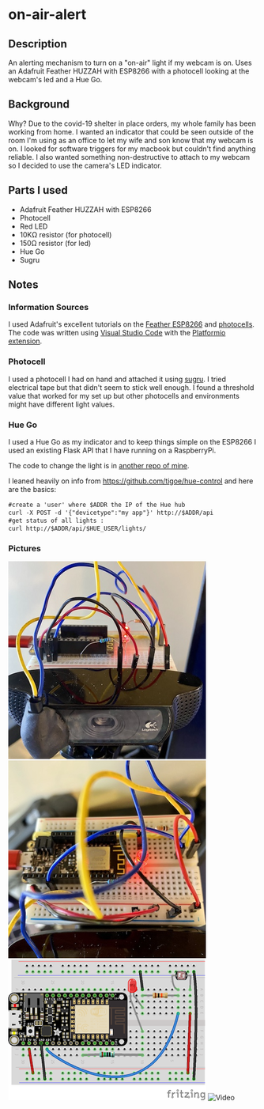 # on-air-alert

## Description

An alerting mechanism to turn on a "on-air" light if my webcam is on. Uses an Adafruit Feather HUZZAH with ESP8266 with a photocell looking at the webcam's led and a Hue Go.

## Background

Why? Due to the covid-19 shelter in place orders, my whole family has been working from home. I wanted an indicator that could be seen outside of the room I'm using as an office to let my wife and son know that my webcam is on. I looked for software triggers for my macbook but couldn't find anything reliable. I also wanted something non-destructive to attach to my webcam so I decided to use the camera's LED indicator.

## Parts I used

- Adafruit Feather HUZZAH with ESP8266
- Photocell
- Red LED
- 10KΩ resistor (for photocell)
- 150Ω resistor (for led)
- Hue Go
- Sugru

## Notes

### Information Sources

I used Adafruit's excellent tutorials on the [Feather ESP8266](https://learn.adafruit.com/adafruit-feather-huzzah-esp8266) and [photocells](https://learn.adafruit.com/photocells/overview). The code was written using [Visual Studio Code](https://code.visualstudio.com/) with the [Platformio extension](https://platformio.org/install/integration).

### Photocell

I used a photocell I had on hand and attached it using [sugru](https://sugru.com/). I tried electrical tape but that didn't seem to stick well enough. I found a threshold value that worked for my set up but other photocells and environments might have different light values.

### Hue Go

I used a Hue Go as my indicator and to keep things simple on the ESP8266 I used an existing Flask API that I have running on a RaspberryPi.

The code to change the light is in [another repo of mine](https://github.com/brianmwhite/piapi/blob/1d83c63a8e57da92927ccd4d4529d59e9ca5349e/app.py#L38).

I leaned heavily on info from <https://github.com/tigoe/hue-control> and here are the basics:

    #create a 'user' where $ADDR the IP of the Hue hub
    curl -X POST -d '{"devicetype":"my app"}' http://$ADDR/api
    #get status of all lights : 
    curl http://$ADDR/api/$HUE_USER/lights/

### Pictures

![Front View](/examples/front-view.jpg)
![Top View](/examples/top-view.jpg)
![Diagram](/examples/on-air-fritzing.png)
![Video](https://media.giphy.com/media/YkyksE6FCZcdOem3Fx/giphy.gif)
